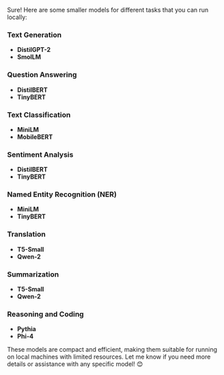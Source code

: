 Sure! Here are some smaller models for different tasks that you can run locally:

### Text Generation
- **DistilGPT-2**
- **SmolLM**

### Question Answering
- **DistilBERT**
- **TinyBERT**

### Text Classification
- **MiniLM**
- **MobileBERT**

### Sentiment Analysis
- **DistilBERT**
- **TinyBERT**

### Named Entity Recognition (NER)
- **MiniLM**
- **TinyBERT**

### Translation
- **T5-Small**
- **Qwen-2**

### Summarization
- **T5-Small**
- **Qwen-2**

### Reasoning and Coding
- **Pythia**
- **Phi-4**

These models are compact and efficient, making them suitable for running on local machines with limited resources. Let me know if you need more details or assistance with any specific model! 😊
